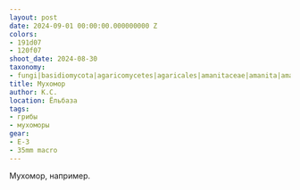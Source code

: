 ```yaml
---
layout: post
date: 2024-09-01 00:00:00.000000000 Z
colors:
- 191d07
- 120f07
shoot_date: 2024-08-30
taxonomy:
- fungi|basidiomycota|agaricomycetes|agaricales|amanitaceae|amanita|amanita muscaria
title: Мухомор
author: К.С.
location: Ёльбаза
tags:
- грибы
- мухоморы
gear:
- E-3
- 35mm macro
---
```

Мухомор, например.

